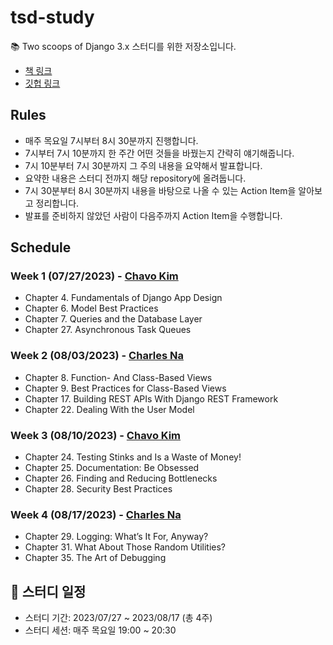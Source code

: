 # tsd-study

📚 Two scoops of Django 3.x 스터디를 위한 저장소입니다.

- [책 링크](https://www.feldroy.com/books/two-scoops-of-django-3-x)
- [깃헙 링크](https://github.com/feldroy/two-scoops-of-django-3.x)

## Rules

- 매주 목요일 7시부터 8시 30분까지 진행합니다.
- 7시부터 7시 10분까지 한 주간 어떤 것들을 바꿨는지 간략히 얘기해줍니다.
- 7시 10분부터 7시 30분까지 그 주의 내용을 요약해서 발표합니다.
- 요약한 내용은 스터디 전까지 해당 repository에 올려둡니다.
- 7시 30분부터 8시 30분까지 내용을 바탕으로 나올 수 있는 Action Item을 알아보고 정리합니다.
- 발표를 준비하지 않았던 사람이 다음주까지 Action Item을 수행합니다.

## Schedule

### Week 1 (07/27/2023) - [Chavo Kim](https://github.com/chavokim)
- Chapter 4. Fundamentals of Django App Design
- Chapter 6. Model Best Practices
- Chapter 7. Queries and the Database Layer
- Chapter 27. Asynchronous Task Queues

### Week 2 (08/03/2023) - [Charles Na](https://github.com/nayong2021)
- Chapter 8. Function- And Class-Based Views
- Chapter 9. Best Practices for Class-Based Views
- Chapter 17. Building REST APIs With Django REST Framework
- Chapter 22. Dealing With the User Model

### Week 3 (08/10/2023) - [Chavo Kim](https://github.com/chavokim)
- Chapter 24. Testing Stinks and Is a Waste of Money!
- Chapter 25. Documentation: Be Obsessed
- Chapter 26. Finding and Reducing Bottlenecks
- Chapter 28. Security Best Practices

### Week 4 (08/17/2023) - [Charles Na](https://github.com/nayong2021)
- Chapter 29. Logging: What’s It For, Anyway?
- Chapter 31. What About Those Random Utilities?
- Chapter 35. The Art of Debugging

## 📆 스터디 일정

- 스터디 기간: 2023/07/27 ~ 2023/08/17 (총 4주)
- 스터디 세션: 매주 목요일 19:00 ~ 20:30
